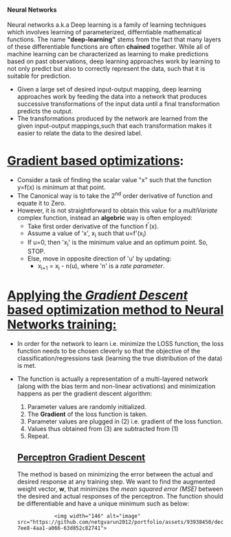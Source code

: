 #### Neural Networks
Neural networks a.k.a Deep learning is a family of learning techniques which involves learning of parameterized, differntiable mathematical functions. The name **"deep-learning"** stems from the fact that many layers of these differentiable functions are often **chained** together.
While all of machine learning can be characterized as learning to make predictions based on past observations, deep learning approaches work by learning to not only predict but also to correctly represent the data, such that it is suitable for prediction. 

- Given a large set of desired input-output mapping, deep learning approaches work by feeding the data into a network that produces successive transformations of the input data until a final transformation predicts the output. 
- The transformations produced by the network are learned from the given input-output mappings,such that each transformation makes it easier to relate the data to the desired label.

# <ins>Gradient based optimizations</ins>:
- Consider a task of finding the scalar value "x" such that the function y=f(x) is minimum at that point.
- The Canonical way is to take the 2<sup>nd</sup> order derivative of function and equate it to Zero.
- However, it is not straightforward to obtain this value for a *multiVariate* complex function, instead an **algebric** way is often employed:
  -  Take first order derivative of the function f<sup>'</sup>(x).
  -  Assume a value of 'x', x<sub>i</sub> such that u=f'(x<sub>i</sub>)
  -  If u=0, then 'x<sub>i</sub>' is the minimum value and an optimum point. So, STOP.
  -  Else, move in opposite direction of 'u' by updating:
     -    x<sub>i+1</sub> = x<sub>i</sub> - n(u), where 'n' is a *rate parameter*.


# <ins>Applying the *Gradient Descent* based optimization method to Neural Networks training:</ins>
- In order for the network to learn i.e. minimize the LOSS function, the loss function needs to be chosen cleverly so that the objective of the classification/regressions task (learning the true distribution of the data) is met.
- The function is actually a representation of a multi-layered network (along with the bias term and non-linear activations) and minimization happens as per the gradient descent algorithm:
  1. Parameter values are randomly initialized.
  2. The **Gradient** of the loss function is taken.
  3. Parameter values are plugged in (2) i.e. gradient of the loss function.
  4. Values thus obtained from (3) are subtracted from (1)
  5. Repeat.
 
  ## <ins>Perceptron Gradient Descent</ins>
  The method is based on minimizing the error between the actual and desired response at any training step.
  We want to find the augmented weight vector, **w**, that minimizes the *mean squared error (MSE)* between the desired and actual responses of the perceptron.
  The function should be differentiable and have a unique minimum such as below:
  
                  <img width="146" alt="image" src="https://github.com/netgvarun2012/portfolio/assets/93938450/dec6a3ce-7ee8-4aa1-a066-63d852c82741">
